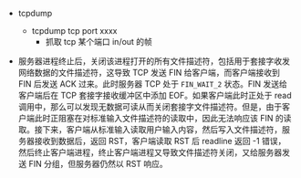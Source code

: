 * tcpdump 
   * tcpdump tcp port xxxx 
      * 抓取 tcp 某个端口 in/out 的帧

* 服务器进程终止后，关闭该进程打开的所有文件描述符，包括用于套接字收发网络数据的文件描述符，这导致 TCP 发送 FIN 给客户端，而客户端接收到 FIN 后发送 ACK 过来。此时服务器 TCP 处于 `FIN_WAIT_2` 状态。FIN 发送给客户端后在 TCP 套接字接收缓冲区中添加 EOF。如果客户端此时正处于 read 调用中，那么可以发现无数据可读从而关闭套接字文件描述符。但是，由于客户端此时正阻塞在对标准输入文件描述符的读取中，因此无法响应该 FIN 的读取。接下来，客户端从标准输入读取用户输入内容，然后写入文件描述符，服务器接收到数据后，返回 RST，客户端读取 RST 后 readline 返回 -1 错误，然后终止客户端进程，终止客户端进程又导致文件描述符关闭，又给服务器发送 FIN 分组，但服务器仍然以 RST 响应。